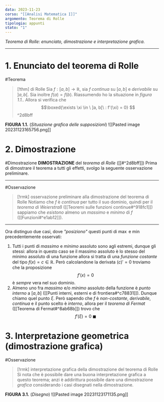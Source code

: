 ```yaml
---
data: 2023-11-23
corso: "[[Analisi Matematica I]]"
argomento: Teorema di Rolle
tipologia: appunti
stato: "1"
---
```

*Teorema di Rolle: enunciato, dimostrazione e interpretazione grafica.*
- - -
# 1. Enunciato del teorema di Rolle
#Teorema 
> [!thm] di Rolle
> Sia $f: [a, b] \longrightarrow \mathbb{R}$, sia $f$ *continua* su $[a,b]$ e *derivabile* su $]a, b[$. 
> Sia inoltre $f(a) = f(b)$. Riassumendo ho la situazione in *figura 1.1.*.
> Allora si verifica che
> $$\boxed{\exists \xi \in \ ]a, b[\ : f'(\xi) = 0} $$
^2d8bff

**FIGURA 1.1.** (*Situazione grafica delle supposizioni*)
![[Pasted image 20231123165756.png]]
# 2. Dimostrazione
#Dimostrazione 
**DIMOSTRAZIONE** del *teorema di Rolle* ([[#^2d8bff]])
Prima di dimostrare il teorema a tutti gli effetti, svolgo la seguente osservazione preliminare.
- - -

#Osservazione 
> [!rmk] osservazione preliminare alla dimostrazione del teorema di Rolle
Notiamo che $f$ è *continua* per tutto il suo dominio, quindi per il *teorema di Weierstraß* ([[Teoremi sulle funzioni continue#^918fc1]]) sappiamo che *esistono* almeno un *massimo* e *minimo* di $f$ ([[Funzioni#^e1ab12]]).

- - -
Ora distinguo due casi, dove *"posiziono"* questi punti di $\max$ e $\min$ precedentemente osservati:
1. Tutti i punti di *massimo* e *minimo* assoluto sono agli estremi, dunque gli stessi: allora in questo caso se il massimo assoluto è lo stesso del minimo assoluto di una funzione allora si tratta di una *funzione costante* del tipo $f(x) = c \in \mathbb{R}$.
   Però calcolandone la derivata $(c)' = 0$ troviamo che la proposizione 
   $$f'(x) = 0 $$
   è *sempre* vera nel suo dominio. 
2. Almeno uno fra *massimo* e/o *minimo* assoluto della funzione è *punto interno* a $[a, b]$ ([[Punti interni, esterni e di frontiera#^c78831]]). Dunque chiamo quel punto $\xi$.
   Però sapendo che $f$ è *non-costante*, *derivabile*, *continua* e il punto scelto è *interno*, allora per il *teorema di Fermat* ([[Teorema di Fermat#^8ab68b]]) trovo che
   $$f'(\xi) = 0 \ \blacksquare$$

# 3. Interpretazione geometrica (dimostrazione grafica)
#Osservazione 
> [!rmk] interpretazione grafica della dimostrazione del teorema di Rolle
 Si nota che è possibile dare una buona interpretazione grafica a questo teorema; anzi è addirittura possibile dare una dimostrazione *grafica* considerando i casi disegnati nella dimostrazione.

**FIGURA 3.1.** (*Disegno*)
![[Pasted image 20231123171135.png]]
